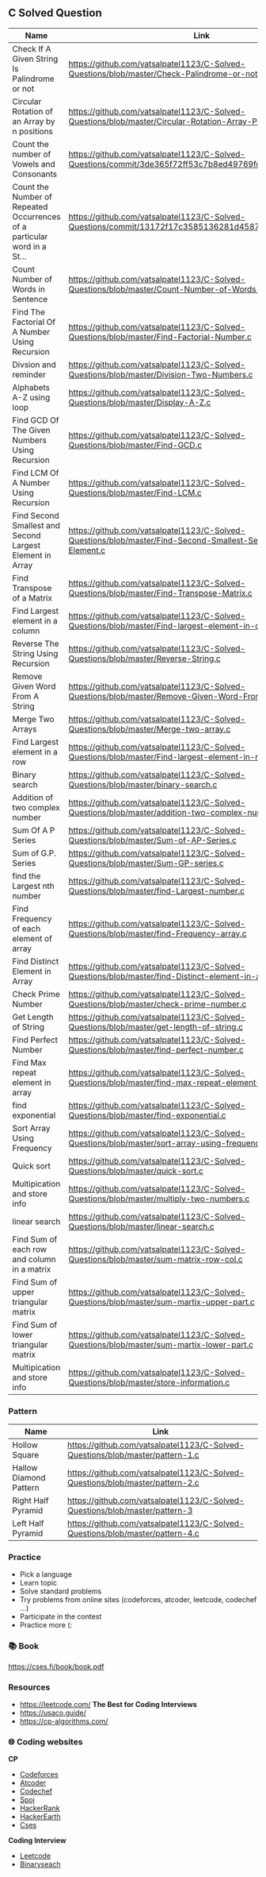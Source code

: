 ## C Solved Question


| Name          |  Link                                                    |
| ------------- | -------------------------------------------------------- |
| Check If A Given String Is Palindrome or not       | https://github.com/vatsalpatel1123/C-Solved-Questions/blob/master/Check-Palindrome-or-not.c |
| Circular Rotation of an Array by n positions    | https://github.com/vatsalpatel1123/C-Solved-Questions/blob/master/Circular-Rotation-Array-Position.c |
|  Count the number of Vowels and Consonants |  https://github.com/vatsalpatel1123/C-Solved-Questions/commit/3de365f72ff53c7b8ed49769fce609980a29f991 |
| Count the Number of Repeated Occurrences of a particular word in a St…  | https://github.com/vatsalpatel1123/C-Solved-Questions/commit/13172f17c3585136281d4587eddb05eff527324d |
| Count Number of Words in Sentence  | https://github.com/vatsalpatel1123/C-Solved-Questions/blob/master/Count-Number-of-Words-in-sentence.c |
| Find The Factorial Of A Number Using Recursion  | https://github.com/vatsalpatel1123/C-Solved-Questions/blob/master/Find-Factorial-Number.c |
| Divsion and reminder  | https://github.com/vatsalpatel1123/C-Solved-Questions/blob/master/Division-Two-Numbers.c |
| Alphabets A-Z using loop  | https://github.com/vatsalpatel1123/C-Solved-Questions/blob/master/Display-A-Z.c |
| Find GCD Of The Given Numbers Using Recursion | https://github.com/vatsalpatel1123/C-Solved-Questions/blob/master/Find-GCD.c |
| Find LCM Of A Number Using Recursion | https://github.com/vatsalpatel1123/C-Solved-Questions/blob/master/Find-LCM.c |
| Find Second Smallest and Second Largest Element in Array | https://github.com/vatsalpatel1123/C-Solved-Questions/blob/master/Find-Second-Smallest-Second-Largest-Element.c |
| Find Transpose of a Matrix | https://github.com/vatsalpatel1123/C-Solved-Questions/blob/master/Find-Transpose-Matrix.c |
| Find Largest element in a column | https://github.com/vatsalpatel1123/C-Solved-Questions/blob/master/Find-largest-element-in-column.c |
| Reverse The String Using Recursion | https://github.com/vatsalpatel1123/C-Solved-Questions/blob/master/Reverse-String.c |
| Remove Given Word From A String | https://github.com/vatsalpatel1123/C-Solved-Questions/blob/master/Remove-Given-Word-From-String.c |
| Merge Two Arrays | https://github.com/vatsalpatel1123/C-Solved-Questions/blob/master/Merge-two-array.c |
| Find Largest element in a row | https://github.com/vatsalpatel1123/C-Solved-Questions/blob/master/Find-largest-element-in-row.c |
| Binary search | https://github.com/vatsalpatel1123/C-Solved-Questions/blob/master/binary-search.c |
| Addition of two complex number | https://github.com/vatsalpatel1123/C-Solved-Questions/blob/master/addition-two-complex-number.c |
| Sum Of A P Series | https://github.com/vatsalpatel1123/C-Solved-Questions/blob/master/Sum-of-AP-Series.c |
| Sum of G.P. Series | https://github.com/vatsalpatel1123/C-Solved-Questions/blob/master/Sum-GP-series.c |
| find the Largest nth number | https://github.com/vatsalpatel1123/C-Solved-Questions/blob/master/find-Largest-number.c |
| Find Frequency of each element of array | https://github.com/vatsalpatel1123/C-Solved-Questions/blob/master/find-Frequency-array.c |
| Find Distinct Element in Array | https://github.com/vatsalpatel1123/C-Solved-Questions/blob/master/find-Distinct-element-in-array.c |
| Check Prime Number | https://github.com/vatsalpatel1123/C-Solved-Questions/blob/master/check-prime-number.c |
| Get Length of String | https://github.com/vatsalpatel1123/C-Solved-Questions/blob/master/get-length-of-string.c |
| Find Perfect Number | https://github.com/vatsalpatel1123/C-Solved-Questions/blob/master/find-perfect-number.c |
| Find Max repeat element in array | https://github.com/vatsalpatel1123/C-Solved-Questions/blob/master/find-max-repeat-element-in-array.c |
| find exponential | https://github.com/vatsalpatel1123/C-Solved-Questions/blob/master/find-exponential.c |
| Sort Array Using Frequency | https://github.com/vatsalpatel1123/C-Solved-Questions/blob/master/sort-array-using-frequency.c |
| Quick sort | https://github.com/vatsalpatel1123/C-Solved-Questions/blob/master/quick-sort.c |
| Multipication and store info | https://github.com/vatsalpatel1123/C-Solved-Questions/blob/master/multiply-two-numbers.c |
| linear search | https://github.com/vatsalpatel1123/C-Solved-Questions/blob/master/linear-search.c |
| Find Sum of each row and column in a matrix | https://github.com/vatsalpatel1123/C-Solved-Questions/blob/master/sum-matrix-row-col.c |
| Find Sum of upper triangular matrix | https://github.com/vatsalpatel1123/C-Solved-Questions/blob/master/sum-martix-upper-part.c |
| Find Sum of lower triangular matrix | https://github.com/vatsalpatel1123/C-Solved-Questions/blob/master/sum-martix-lower-part.c |
| Multipication and store info | https://github.com/vatsalpatel1123/C-Solved-Questions/blob/master/store-information.c |

### Pattern
| Name          |  Link                                                    |
| ------------- | -------------------------------------------------------- |
| Hollow Square | https://github.com/vatsalpatel1123/C-Solved-Questions/blob/master/pattern-1.c |
| Hallow Diamond Pattern | https://github.com/vatsalpatel1123/C-Solved-Questions/blob/master/pattern-2.c |
| Right Half Pyramid | https://github.com/vatsalpatel1123/C-Solved-Questions/blob/master/pattern-3 |
| Left Half Pyramid | https://github.com/vatsalpatel1123/C-Solved-Questions/blob/master/pattern-4.c |
### Practice  
- Pick a language  
- Learn topic  
- Solve standard problems  
- Try problems from online sites (codeforces, atcoder, leetcode, codechef ...)
- Participate in the contest
- Practice more (:

### 📚 Book  
https://cses.fi/book/book.pdf

### Resources
- https://leetcode.com/ **The Best for Coding Interviews**
- https://usaco.guide/
- https://cp-algorithms.com/

### 🌐 Coding websites
**CP**
- [Codeforces](https://codeforces.com/)
- [Atcoder](https://atcoder.jp/)
- [Codechef](https://www.codechef.com/)
- [Spoj](https://www.spoj.com/)
- [HackerRank](https://www.hackerrank.com/)
- [HackerEarth](https://www.hackerearth.com/)
- [Cses](https://cses.fi/problemset/)

**Coding Interview**
- [Leetcode](https://leetcode.com/)
- [Binaryseach](https://binarysearch.com/)


